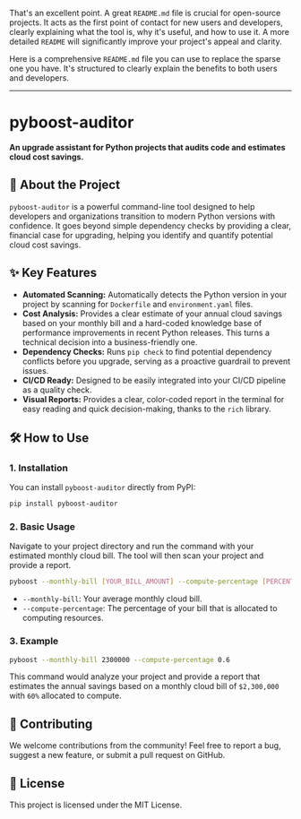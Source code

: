 That's an excellent point. A great `README.md` file is crucial for open-source projects. It acts as the first point of contact for new users and developers, clearly explaining what the tool is, why it's useful, and how to use it. A more detailed `README` will significantly improve your project's appeal and clarity.

Here is a comprehensive `README.md` file you can use to replace the sparse one you have. It's structured to clearly explain the benefits to both users and developers.

-----

# pyboost-auditor

**An upgrade assistant for Python projects that audits code and estimates cloud cost savings.**

## 🚀 About the Project

`pyboost-auditor` is a powerful command-line tool designed to help developers and organizations transition to modern Python versions with confidence. It goes beyond simple dependency checks by providing a clear, financial case for upgrading, helping you identify and quantify potential cloud cost savings.

## ✨ Key Features

  * **Automated Scanning:** Automatically detects the Python version in your project by scanning for `Dockerfile` and `environment.yaml` files.
  * **Cost Analysis:** Provides a clear estimate of your annual cloud savings based on your monthly bill and a hard-coded knowledge base of performance improvements in recent Python releases. This turns a technical decision into a business-friendly one.
  * **Dependency Checks:** Runs `pip check` to find potential dependency conflicts before you upgrade, serving as a proactive guardrail to prevent issues.
  * **CI/CD Ready:** Designed to be easily integrated into your CI/CD pipeline as a quality check.
  * **Visual Reports:** Provides a clear, color-coded report in the terminal for easy reading and quick decision-making, thanks to the `rich` library.

## 🛠️ How to Use

### 1\. Installation

You can install `pyboost-auditor` directly from PyPI:

```bash
pip install pyboost-auditor
```

### 2\. Basic Usage

Navigate to your project directory and run the command with your estimated monthly cloud bill. The tool will then scan your project and provide a report.

```bash
pyboost --monthly-bill [YOUR_BILL_AMOUNT] --compute-percentage [PERCENTAGE]
```

  * `--monthly-bill`: Your average monthly cloud bill.
  * `--compute-percentage`: The percentage of your bill that is allocated to computing resources.

### 3\. Example

```bash
pyboost --monthly-bill 2300000 --compute-percentage 0.6
```

This command would analyze your project and provide a report that estimates the annual savings based on a monthly cloud bill of `$2,300,000` with `60%` allocated to compute.

## 🤝 Contributing

We welcome contributions from the community\! Feel free to report a bug, suggest a new feature, or submit a pull request on GitHub.

## 📄 License

This project is licensed under the MIT License.